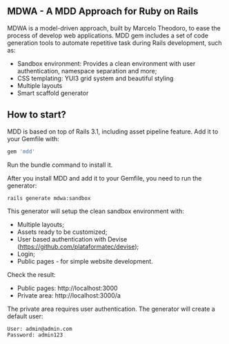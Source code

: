## MDWA - A MDD Approach for Ruby on Rails

MDWA is a model-driven approach, built by Marcelo Theodoro, to ease the process of develop web applications.
MDD gem includes a set of code generation tools to automate repetitive task during Rails development, such as:

* Sandbox environment: Provides a clean environment with user authentication, namespace separation and more;
* CSS templating: YUI3 grid system and beautiful styling
* Multiple layouts
* Smart scaffold generator

## How to start?

MDD is based on top of Rails 3.1, including asset pipeline feature.
Add it to your Gemfile with:

```ruby
gem 'mdd'
```

Run the bundle command to install it.

After you install MDD and add it to your Gemfile, you need to run the generator:

```console
rails generate mdwa:sandbox
```
This generator will setup the clean sandbox environment with:

* Multiple layouts;
* Assets ready to be customized;
* User based authentication with Devise (https://github.com/plataformatec/devise);
* Login;
* Public pages - for simple website development.

Check the result:

* Public pages: http://localhost:3000
* Private area: http://localhost:3000/a

The private area requires user authentication.
The generator will create a default user:

```console
User: admin@admin.com
Password: admin123
```
